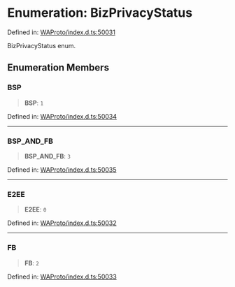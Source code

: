 # Enumeration: BizPrivacyStatus

Defined in: [WAProto/index.d.ts:50031](https://github.com/Fokusdotid/Baileys/blob/4cdf75fe48f9b13e8084d341633612ce49e934bd/WAProto/index.d.ts#L50031)

BizPrivacyStatus enum.

## Enumeration Members

### BSP

> **BSP**: `1`

Defined in: [WAProto/index.d.ts:50034](https://github.com/Fokusdotid/Baileys/blob/4cdf75fe48f9b13e8084d341633612ce49e934bd/WAProto/index.d.ts#L50034)

***

### BSP\_AND\_FB

> **BSP\_AND\_FB**: `3`

Defined in: [WAProto/index.d.ts:50035](https://github.com/Fokusdotid/Baileys/blob/4cdf75fe48f9b13e8084d341633612ce49e934bd/WAProto/index.d.ts#L50035)

***

### E2EE

> **E2EE**: `0`

Defined in: [WAProto/index.d.ts:50032](https://github.com/Fokusdotid/Baileys/blob/4cdf75fe48f9b13e8084d341633612ce49e934bd/WAProto/index.d.ts#L50032)

***

### FB

> **FB**: `2`

Defined in: [WAProto/index.d.ts:50033](https://github.com/Fokusdotid/Baileys/blob/4cdf75fe48f9b13e8084d341633612ce49e934bd/WAProto/index.d.ts#L50033)
